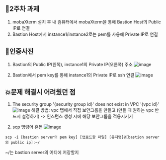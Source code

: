 ## 📖2주차 과제
1. mobaXterm 설치 후 내 컴퓨터에서 mobaXterm을 통해 Bastion Host의 Public IP로 연결
2. Bastion Host에서 instance1/instance2로는 pem를 사용해 Private IP로 연결


## 📸인증사진
1. Bastion의 Public IP(왼쪽), instance1의 Private IP(오른쪽) 주소
![image](https://github.com/GDSC-Ewha-5th/GDSC-Server-5th/assets/67634926/ca9b27b9-118f-43fc-ae54-bdce9b4f6fcf)

2. Bastion에서 pem key를 통해 instance1의 Private IP로 ssh 연결
![image](https://github.com/GDSC-Ewha-5th/GDSC-Server-5th/assets/67634926/f0423ecf-b530-4a19-a6cf-8b607340f347)

## 💥문제 해결시 어려웠던 점
1. The security group '{security group id}' does not exist in VPC '{vpc id}'
![image](https://github.com/GDSC-Ewha-5th/GDSC-Server-5th/assets/67634926/37be3ac6-729c-431c-88ac-74ee85215015)
해결 방법: vpc 탭에서 직접 보안그룹을 만들고 (만들 때 원하는 vpc 반드시 설정하기) -> 인스턴스 생성 시에 해당 보안그룹을 적용시키기

2. scp 명령어 혼돈
![image](https://github.com/GDSC-Ewha-5th/GDSC-Server-5th/assets/67634926/dfacc8f7-eae2-447c-8237-910aa59798ad)
```
scp -i [bastion server의 pem key] [업로드할 파일] [유저명]@[bastion server의 public ip]:~/
```
~/는 bastion server의 어디에 저장할지
